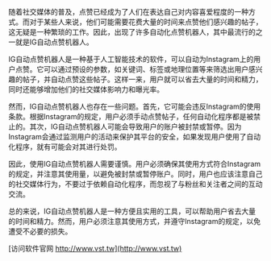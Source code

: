 随着社交媒体的普及，点赞已经成为了人们在表达自己对内容喜爱程度的一种方式。而对于某些人来说，他们可能需要花费大量的时间来点赞他们感兴趣的帖子，这无疑是一种繁琐的工作。因此，出现了许多自动化点赞机器人，其中最流行的之一就是IG自动点赞机器人。

IG自动点赞机器人是一种基于人工智能技术的软件，可以自动为Instagram上的用户点赞。它可以通过预设的参数，如关键词、标签或地理位置等来筛选出用户感兴趣的帖子，并自动点赞这些帖子。这样一来，用户就可以省去大量的时间和精力，同时还能够增加他们的社交媒体影响力和曝光率。

然而，IG自动点赞机器人也存在一些问题。首先，它可能会违反Instagram的使用条款。根据Instagram的规定，用户必须手动点赞帖子，任何自动化程序都是被禁止的。其次，IG自动点赞机器人可能会导致用户的账户被封禁或暂停。因为Instagram会通过监测用户的活动来保护其平台的安全，如果发现用户使用了自动化程序，就有可能会对其进行处罚。

因此，使用IG自动点赞机器人需要谨慎。用户必须确保其使用方式符合Instagram的规定，并注意其使用量，以避免被封禁或暂停账户。同时，用户也应该注意自己的社交媒体行为，不要过于依赖自动化程序，而忽视了与粉丝和关注者之间的互动交流。

总的来说，IG自动点赞机器人是一种方便且实用的工具，可以帮助用户省去大量的时间和精力。然而，用户必须注意其使用方式，并遵守Instagram的规定，以免遭受不必要的损失。


[访问软件官网 http://www.vst.tw](http://www.vst.tw)
